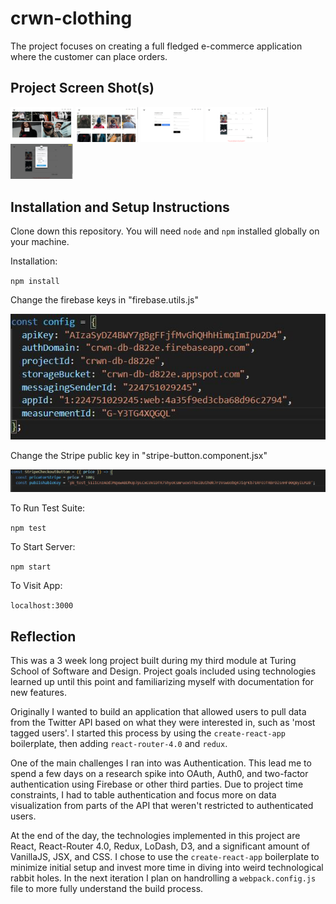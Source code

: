 # crwn-clothing
The project focuses on creating a full fledged e-commerce application where the customer can place orders.

## Project Screen Shot(s)
<p float="left">
  <img src="Images/Screenshot (73).png" width="100" />
  <img src="Images/Screenshot (74).png" width="100" /> 
  <img src="Images/Screenshot (75).png" width="100" />
  <img src="Images/Screenshot (76).png" width="100" />
  <img src="Images/Screenshot (77).png" width="100" />
</p>

## Installation and Setup Instructions
Clone down this repository. You will need `node` and `npm` installed globally on your machine.  

Installation:

`npm install`  

Change the firebase keys in "firebase.utils.js" 
<p float="left">
  <img src="Images/firebase.JPG"/>
</p>

Change the Stripe public key in "stripe-button.component.jsx" 
<p float="left">
  <img src="Images/Stripe.JPG"/>
</p>

To Run Test Suite:  

`npm test`  

To Start Server:

`npm start`  

To Visit App:

`localhost:3000`  

## Reflection
This was a 3 week long project built during my third module at Turing School of Software and Design. Project goals included using technologies learned up until this point and familiarizing myself with documentation for new features.  

Originally I wanted to build an application that allowed users to pull data from the Twitter API based on what they were interested in, such as 'most tagged users'. I started this process by using the `create-react-app` boilerplate, then adding `react-router-4.0` and `redux`.  

One of the main challenges I ran into was Authentication. This lead me to spend a few days on a research spike into OAuth, Auth0, and two-factor authentication using Firebase or other third parties. Due to project time constraints, I had to table authentication and focus more on data visualization from parts of the API that weren't restricted to authenticated users.

At the end of the day, the technologies implemented in this project are React, React-Router 4.0, Redux, LoDash, D3, and a significant amount of VanillaJS, JSX, and CSS. I chose to use the `create-react-app` boilerplate to minimize initial setup and invest more time in diving into weird technological rabbit holes. In the next iteration I plan on handrolling a `webpack.config.js` file to more fully understand the build process.
